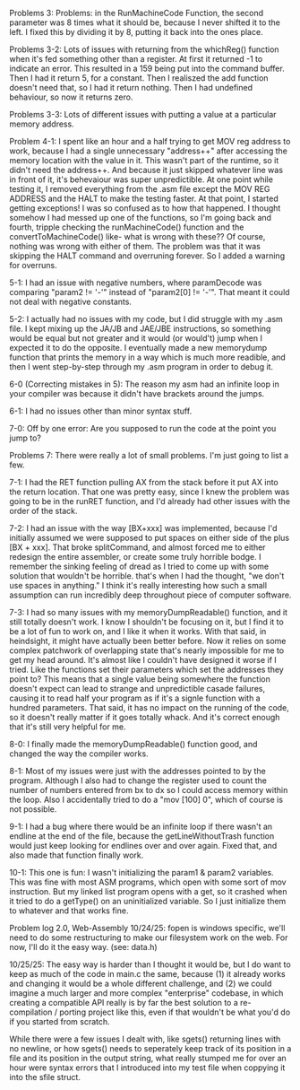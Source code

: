 Problems 3: 
Problems: in the RunMachineCode Function, the second parameter was 8 times what it should be, 
because I never shifted it to the left. I fixed this by dividing it by 8, putting it back into 
the ones place.

Problems 3-2: 
Lots of issues with returning from the whichReg() function when it's fed something 
other than a register. At first it returned -1 to indicate an error. This resulted in a 159 
being put into the command buffer. Then I had it return 5, for a constant. Then I realiszed 
the add function doesn't need that, so I had it return nothing. Then I had undefined behaviour, 
so now it returns zero.

Problems 3-3: 
Lots of different issues with putting a value at a particular memory address.

Problem 4-1: 
I spent like an hour and a half trying to get MOV reg address to work, because I had
a single unnecessary "address++" after accessing the memory location with the value in it. This
wasn't part of the runtime, so it didn't need the address++. And because it just skipped
whatever line was in front of it, it's behevaiour was super unpredictible. At one point while testing 
it, I removed everything from the .asm file except the MOV REG ADDRESS and the HALT to make the testing
faster. At that point, I started getting exceptions! I was so confused as to how that happened. I thought 
somehow I had messed up one of the functions, so I'm going back and fourth, tripple checking the 
runMachineCode() function and the convertToMachineCode() like- what is wrong with these?? Of course, 
nothing was wrong with either of them. The problem was that it was skipping the HALT command and 
overruning forever. So I added a warning for overruns.

5-1: 
I had an issue with negative numbers, where paramDecode was comparing "param2 != '-'" instead of
"param2[0] != '-'". That meant it could not deal with negative constants.

5-2: 
I actually had no issues with my code, but I did struggle with my .asm file. I kept mixing up the 
JA/JB and JAE/JBE instructions, so something would be equal but not greater and it would (or would't)
jump when I expected it to do the opposite. I eventually made a new memorydump function that prints 
the memory in a way which is much more readible, and then I went step-by-step through my .asm program 
in order to debug it. 

6-0 (Correcting mistakes in 5):
The reason my asm had an infinite loop in your compiler was because it didn't have brackets around the jumps.

6-1:
I had no issues other than minor syntax stuff.

7-0:
Off by one error: Are you supposed to run the code at the point you jump to? 

Problems 7: There were really a lot of small problems. I'm just going to list a few.

7-1:
I  had the RET function pulling AX from the  stack before it put AX into the return location. That one was 
pretty easy, since I knew the problem was going to be in the runRET function, and I'd already had other 
issues with the order of the stack. 

7-2:
I had an issue with the way [BX+xxx] was implemented, because I'd initially assumed we were supposed to put spaces
on either side of the plus [BX + xxx]. That broke splitCommand, and almost forced me to either redesign the entire 
assembler, or create some truly horrible bodge. I remember the sinking feeling of dread as I tried to come up with
some solution that wouldn't be horrible. that's when I had the thought, "we don't use spaces in anything." I think
it's really interesting how such a small assumption can run incredibly deep throughout piece of computer software.

7-3:
I had so many issues with my memoryDumpReadable() function, and it still totally doesn't work. I know I shouldn't be focusing
on it, but I find it to be a lot of fun to work on, and I like it when it works. With that said, in heindsight, it
might have actually been better before. Now it relies on some complex patchwork of overlapping state that's nearly
impossible for me to get my head around. It's almost like I couldn't have designed it worse if I tried. Like the functions
set their parameters which set the addresses they point to? This means that a single value being somewhere the function
doesn't expect can lead to strange and unpredictible casade failures, causing it to read half your program
as if it's a signle function with a hundred parameters. That said, it has no impact on the running of the code, so
it doesn't really matter if it goes totally whack. And it's correct enough that it's still very helpful for me.

8-0:
I finally made the memoryDumpReadable() function good, and changed the way the compiler works.

8-1:
Most of my issues were just with the addresses pointed to by the program. Although I also had to change the register
used to count the number of numbers entered from bx to dx so I could access memory within the loop. Also I accidentally
tried to do a "mov [100] 0", which of course is not possible.

9-1:
I had a bug where there would be an infinite loop if there wasn't an endline at the end of the file, because the getLineWithoutTrash
function would just keep looking for endlines over and over again. Fixed that, and also made that function finally work.

10-1:
This one is fun: I wasn't initializing the param1 & param2 variables. This was fine with most ASM programs, which open with some sort of mov
instruction. But my linked list program opens with a get, so it crashed when it tried to do a getType() on an uninitialized variable. So
I just initialize them to whatever and that works fine.


Problem log 2.0, Web-Assembly
10/24/25:
fopen is windows specific, we'll need to do some restructuring to make our filesystem work on the web.
For now, I'll do it the easy way. (see: data.h)

10/25/25:
The easy way is harder than I thought it would be, but I do want to keep as much of the code in main.c the same,
because (1) it already works and changing it would be a whole different challenge, and (2) we could imagine a much
larger and more complex "enterprise" codebase, in which creating a compatible API really is by far the best solution
to a re-compilation / porting project like this, even if that wouldn't be what you'd do if you started from scratch.

While there were a few issues I dealt with, like sgets() returning lines with no newline, or how sgets() needs to seperately
keep track of its position in a file and its position in the output string, what really stumped me for over an hour were
syntax errors that I introduced into my test file when coppying it into the sfile struct.

